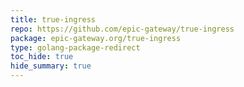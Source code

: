```yaml
---
title: true-ingress
repo: https://github.com/epic-gateway/true-ingress
package: epic-gateway.org/true-ingress
type: golang-package-redirect
toc_hide: true
hide_summary: true
---
```

